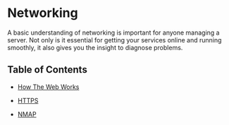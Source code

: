 # Networking

A basic understanding of networking is important for anyone managing a server. Not only is it essential for getting your services online and running smoothly, it also gives you the insight to diagnose problems.

## Table of Contents

  - [How The Web Works](https://github.com/TRUBDUBZ/Networking/tree/master/HowTheWebWorks) 
  
  - [HTTPS](https://github.com/TRUBDUBZ/Networking/tree/master/HTTPS)
  
  - [NMAP](https://github.com/TRUBDUBZ/Networking/tree/master/NMAP)

